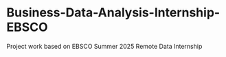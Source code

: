 # Business-Data-Analysis-Internship-EBSCO
Project work based on EBSCO Summer 2025 Remote Data Internship
